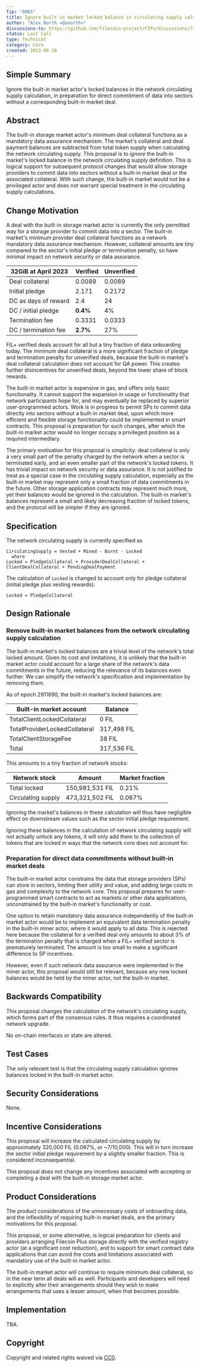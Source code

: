 ```yaml
---
fip: "0065"
title: Ignore built-in market locked balance in circulating supply calculation
author: "Alex North <@anorth>"
discussions-to: https://github.com/filecoin-project/FIPs/discussions/719
status: Last Call
type: Technical
category: Core
created: 2023-06-16
---
```


## Simple Summary
Ignore the built-in market actor's locked balances in the network circulating supply calculation,
in preparation for direct commitment of data into sectors without a corresponding built-in market deal.

## Abstract
The built-in storage market actor's minimum deal collateral functions as a mandatory data assurance mechanism.
The market's collateral and deal payment balances are subtracted from total token supply when calculating the network circulating supply.
This proposal is to _ignore_ the built-in market's locked balance in the network circulating supply definition.
This is logical support for subsequent protocol changes that would allow storage providers to 
commit data into sectors without a built-in market deal or the associated collateral.
With such change, the built-in market would not be a privileged actor and does not warrant special treatment
in the circulating supply calculations.

## Change Motivation
A deal with the built-in storage market actor is currently the only permitted way for a storage provider to commit data into a sector.
The built-in market's minimum provider deal collateral functions as a network mandatory data assurance mechanism.
However, collateral amounts are tiny compared to the sector's initial pledge or termination penalty,
so have minimal impact on network security or data assurance.

| 32GiB at April 2023  | Verified | Unverified |
|----------------------|----------|------------|
| Deal collateral      | 0.0089   | 0.0089     |
| Initial pledge       | 2.171    | 0.2172     |
| DC as days of reward | 2.4      | 24         |
| DC / initial pledge  | **0.4%** | 4%         |
| Termination fee      | 0.3331   | 0.0333     |
| DC / termination fee | **2.7%** | 27%        |

FIL+ verified deals account for all but a tiny fraction of data onboarding today.
The minimum deal collateral is a more significant fraction of pledge and termination penalty for unverified deals,
because the built-in market's deal collateral calculation does not account for QA power.
This creates further disincentives for unverified deals, beyond the lower share of block rewards.

The built-in market actor is expensive in gas, and offers only basic functionality.
It cannot support the expansion in usage or functionality that network participants hope for,
and may eventually be replaced by superior user-programmed actors.
Work is in progress to permit SPs to commit data directly into sectors without a built-in market deal,
upon which more efficient and flexible storage functionality could be implemented in smart contracts.
This proposal is preparation for such changes, after which the built-in market actor would no longer occupy
a privileged position as a required intermediary.

The primary motivation for this proposal is simplicity:
deal collateral is only a very small part of the penalty charged by the network when a sector is terminated early,
and an even smaller part of the network's locked tokens.
It has trivial impact on network security or data assurance.
It is not justified to treat as a special case in the circulating supply calculation,
especially as the built-in market may represent only a small fraction of data commitments in the future.
Other storage application contracts may represent much more, yet their balances would be ignored in the calculation.
The built-in market's balances represent a small and likely decreasing fraction of locked tokens,
and the protocol will be simpler if they are ignored.

## Specification
The network circulating supply is currently specified as

```
CirculatingSupply = Vested + Mined - Burnt - Locked
  where
Locked = PledgeCollateral + ProviderDealCollateral + ClientDealCollateral + PendingDealPayment 
```

The calculation of `Locked` is changed to account only for pledge collateral (initial pledge plus vesting rewards):
```
Locked = PledgeCollateral
```

## Design Rationale
### Remove built-in market balances from the network circulating supply calculation
The built-in market's locked balances are a trivial level of the network's total locked amount.
Given its cost and limitations, it is unlikely that the built-in market actor could account for
a large share of the network's data commitments in the future,
reducing the relevance of its balances even further.
We can simplify the network's specification and implementation by removing them.

As of epoch 2911690, the built-in market's locked balances are:

| Built-in market account       | Balance     |
|-------------------------------|-------------|
| TotalClientLockedCollateral   | 0 FIL       |
| TotalProviderLockedCollateral | 317,498 FIL |
| TotalClientStorageFee         | 38 FIL      |
| Total                         | 317,536 FIL |

This amounts to a tiny fraction of network stocks:

| Network stock      | Amount          | Market fraction |
|--------------------|-----------------|-----------------|
| Total locked       | 150,981,531 FIL | 0.21%           |
| Circulating supply | 473,321,502 FIL | 0.067%          |

Ignoring the market's balances in these calculation will thus have negligible effect on downstream values
such as the sector initial pledge requirement.

Ignoring these balances in the calculation of network circulating supply will not actually unlock any tokens,
it will only add them to the collection of tokens that are locked in ways that the network core does not account for.

### Preparation for direct data commitments without built-in market deals
The built-in market actor constrains the data that storage providers (SPs) can store in sectors, limiting their utility and value,
and adding large costs in gas and complexity to the network core.
This proposal prepares for user-programmed smart contracts to act as markets or other data applications,
unconstrained by the built-in market's functionality or cost.

One option to retain mandatory data assurance independently of the built-in market actor would be 
to implement an equivalent data termination penalty in the built-in miner actor, where it would apply to all data.
This is rejected here because the collateral for a verified deal only amounts to about 3% of the termination penalty
that is charged when a FIL+ verified sector is prematurely terminated.
The amount is too small to make a significant difference to SP incentives.

However, even if such network data assurance were implemented in the miner actor, this proposal would still be relevant,
because any new locked balances would be held by the miner actor, not the built-in market.

## Backwards Compatibility
This proposal changes the calculation of the network's circulating supply, which forms part of the consensus rules.
It thus requires a coordinated network upgrade.

No on-chain interfaces or state are altered.

## Test Cases
The only relevant test is that the circulating supply calculation ignores balances locked in the built-in market actor.

## Security Considerations
None.

## Incentive Considerations
This proposal will increase the calculated circulating supply by approximately 320,000 FIL (0.067%, or ~7/10,000).
This will in turn increase the sector initial pledge requirement by a slightly smaller fraction.
This is considered inconsequential.

This proposal does not change any incentives associated with accepting or completing a deal with the built-in storage market actor.

## Product Considerations
The product considerations of the unnecessary costs of onboarding data, and the inflexibility of requiring built-in market deals,
are the primary motivations for this proposal.

This proposal, or some alternative, is logical preparation for clients and providers arranging
Filecoin Plus storage directly with the verified registry actor (at a significant cost reduction),
and to support for smart contract data applications that can avoid the costs and limitations associated with
mandatory use of the built-in market actor.

The built-in market actor will continue to require minimum deal collateral, so in the near term all deals will as well.
Participants and developers will need to explicitly alter their arrangements should they wish to make 
arrangements that uses a lesser amount, when that becomes possible.

## Implementation
TBA.

## Copyright
Copyright and related rights waived via [CC0](https://creativecommons.org/publicdomain/zero/1.0/).
